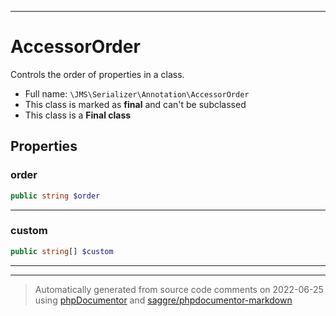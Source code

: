 ***

# AccessorOrder

Controls the order of properties in a class.



* Full name: `\JMS\Serializer\Annotation\AccessorOrder`
* This class is marked as **final** and can't be subclassed
* This class is a **Final class**



## Properties


### order



```php
public string $order
```






***

### custom



```php
public string[] $custom
```






***



***
> Automatically generated from source code comments on 2022-06-25 using [phpDocumentor](http://www.phpdoc.org/) and [saggre/phpdocumentor-markdown](https://github.com/Saggre/phpDocumentor-markdown)
